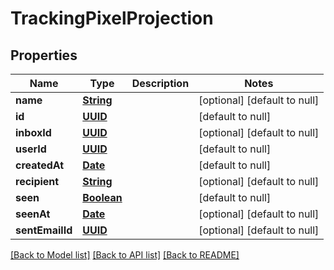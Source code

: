 # TrackingPixelProjection
## Properties

Name | Type | Description | Notes
------------ | ------------- | ------------- | -------------
**name** | [**String**](string) |  | [optional] [default to null]
**id** | [**UUID**](UUID) |  | [default to null]
**inboxId** | [**UUID**](UUID) |  | [optional] [default to null]
**userId** | [**UUID**](UUID) |  | [default to null]
**createdAt** | [**Date**](DateTime) |  | [default to null]
**recipient** | [**String**](string) |  | [optional] [default to null]
**seen** | [**Boolean**](boolean) |  | [default to null]
**seenAt** | [**Date**](DateTime) |  | [optional] [default to null]
**sentEmailId** | [**UUID**](UUID) |  | [optional] [default to null]

[[Back to Model list]](../README#documentation-for-models) [[Back to API list]](../README#documentation-for-api-endpoints) [[Back to README]](../README)

